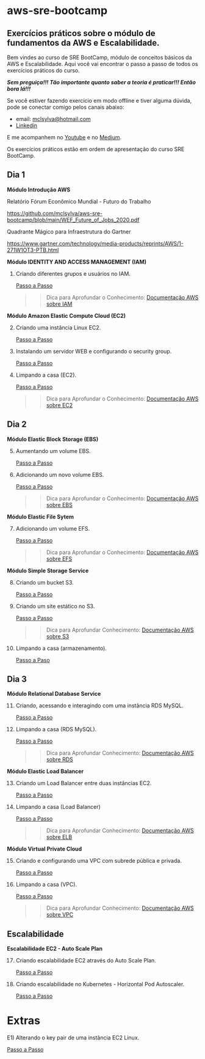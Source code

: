 # aws-sre-bootcamp
## Exercícios práticos sobre o módulo de fundamentos da AWS e Escalabilidade.

Bem vindes ao curso de SRE BootCamp, módulo de conceitos básicos da AWS e Escalabilidade. Aqui você vai encontrar o passo a passo de todos os exercícios práticos do curso.

***Sem preguiça!!! Tão importante quanto saber a teoria é praticar!!! Então bora lá!!!***

Se você estiver fazendo exercício em modo offline e tiver alguma dúvida, pode se conectar comigo pelos canais abaixo:
* email: mclsylva@hotmail.com
* [Linkedin](https://www.linkedin.com/in/marcelo-ortiz-da-silva-205a3914/)

E me acompanhem no [Youtube](https://www.youtube.com/channel/UC_F1n86M2VyxIuwChJp2XUA) e no [Medium](https://medium.com/@mclortizz).

Os exercícios práticos estão em ordem de apresentação do curso SRE BootCamp.

## Dia 1
<b> Módulo Introdução AWS</b>

Relatório Fórum Econômico Mundial - Futuro do Trabalho

   https://github.com/mclsylva/aws-sre-bootcamp/blob/main/WEF_Future_of_Jobs_2020.pdf

Quadrante Mágico para Infraestrutura do Gartner

   https://www.gartner.com/technology/media-products/reprints/AWS/1-271W1OT3-PTB.html

<b>Módulo IDENTITY AND ACCESS MANAGEMENT (IAM)</b>

1) Criando diferentes grupos e usuários no IAM.

   [Passo a Passo](https://github.com/mclsylva/aws-sre-bootcamp/blob/main/1%20-%20Criando%20Grupos%20e%20Usua%CC%81rios%20no%20IAM.pdf)
   
   >> Dica para Aprofundar o Conhecimento: [Documentação AWS sobre IAM](https://aws.amazon.com/pt/iam/?nc=sn&loc=0)

<b> Módulo Amazon Elastic Compute Cloud (EC2)</b>

2) Criando uma instância Linux EC2.

   [Passo a Passo](https://github.com/mclsylva/aws-sre-bootcamp/blob/main/2%20-%20Criando%20uma%20insta%CC%82ncia%20Linux%20EC2.pdf)

3) Instalando um servidor WEB e configurando o security group.

   [Passo a Passo](https://github.com/mclsylva/aws-sre-bootcamp/blob/main/3%20-%20Instalando%20Servidor%20Web%20e%20Configurando%20Security%20Group.pdf)
  
4) Limpando a casa (EC2).

   [Passo a Passo](https://github.com/mclsylva/aws-sre-bootcamp/blob/main/4%20-%20Limpando%20a%20casa.pdf)
   
   >> Dica para Aprofundar o Conhecimento: [Documentação AWS sobre EC2](https://aws.amazon.com/pt/ec2/)

## Dia 2
<b> Módulo Elastic Block Storage (EBS)</b>

5) Aumentando um volume EBS.
   
   [Passo a Passo](https://github.com/mclsylva/aws-sre-bootcamp/blob/main/5%20-%20Aumentando%20EBS.pdf)
   
6) Adicionando um novo volume EBS.
   
   [Passo a Passo](https://github.com/mclsylva/aws-sre-bootcamp/blob/main/6%20-%20Adicionando%20Volume%20EBS.pdf)
   
   >> Dica para Aprofundar o Conhecimento: [Documentação AWS sobre EBS](https://docs.aws.amazon.com/AWSEC2/latest/UserGuide/AmazonEBS.html?nc2=type_a)

<b> Módulo Elastic File Sytem</b>

7) Adicionando um volume EFS.
   
   [Passo a Passo](https://github.com/mclsylva/aws-sre-bootcamp/blob/main/7%20-%20Adicionando%20Volume%20EFS.pdf)
   
   >> Dica para Aprofundar o Conhecimento: [Documentação AWS sobre EFS](https://docs.aws.amazon.com/efs/latest/ug/whatisefs.html)

<b> Módulo Simple Storage Service</b>

8) Criando um bucket S3.
   
   [Passo a Passo](https://github.com/mclsylva/aws-sre-bootcamp/blob/main/8%20-%20Criando%20um%20bucket%20no%20S3.pdf)
   
9) Criando um site estático no S3.
   
   [Passo a Passo](https://github.com/mclsylva/aws-sre-bootcamp/blob/main/9%20-%20Criando%20um%20site%20esta%CC%81tico%20no%20S3.pdf)
   
   >> Dica para Aprofundar Conhecimento: [Documentação AWS sobre S3](https://docs.aws.amazon.com/AmazonS3/latest/userguide/Welcome.html)

10) Limpando a casa (armazenamento).

      [Passo a Paso](https://github.com/mclsylva/aws-sre-bootcamp/blob/main/10%20-%20Limpando%20a%20casa%20(armazenamento).pdf)   
   
## Dia 3
<b> Módulo Relational Database Service</b>

11) Criando, acessando e interagindo com uma instância RDS MySQL.

      [Passo a Passo](https://github.com/mclsylva/aws-sre-bootcamp/blob/main/11%20-%20Criando%2C%20acessando%20e%20interagindo%20com%20uma%20insta%CC%82ncia%20RDS%20My%20SQL.pdf)
   
12) Limpando a casa (RDS MySQL).

      [Passo a Passo](https://github.com/mclsylva/aws-sre-bootcamp/blob/main/12%20-%20Deletando%20uma%20insta%CC%82ncia%20RDS%20My%20SQL.pdf)
   
      >> Dica para Aprofundar Conhecimento: [Documentação AWS sobre RDS](https://docs.aws.amazon.com/rds/index.html)
   
<b> Módulo Elastic Load Balancer</b>

13) Criando um Load Balancer entre duas instâncias EC2.

      [Passo a Passo](https://github.com/mclsylva/aws-sre-bootcamp/blob/main/13%20-%20Criando%20um%20Load%20Balancer%20entre%20duas%20insta%CC%82ncias%20EC2.pdf)

14) Limpando a casa (Load Balancer)

      [Passo a Passo](https://github.com/mclsylva/aws-sre-bootcamp/blob/main/14%20-%20Limpando%20a%20casa%20(Load%20Balancer).pdf)
   
      >> Dica para Aprofundar Conhecimento: [Documentação AWS sobre ELB](https://docs.aws.amazon.com/elasticloadbalancing/)

<b> Módulo Virtual Private Cloud</b>

15) Criando e configurando uma VPC com subrede pública e privada.

      [Passo a Passo](https://github.com/mclsylva/aws-sre-bootcamp/blob/main/15%20-%20Criando%20uma%20VPC%20com%20subrede%20pu%CC%81blica%20e%20privada.pdf)

16) Limpando a casa (VPC).

      [Passo a Passo](https://github.com/mclsylva/aws-sre-bootcamp/blob/main/16%20-%20Limpando%20a%20casa%20(VPC).pdf)

      >> Dica para Aprofundar Conhecimento: [Documentação AWS sobre VPC](https://docs.aws.amazon.com/vpc/index.html)

## Escalabilidade
<b> Escalabilidade EC2 - Auto Scale Plan</b>

17) Criando escalabilidade EC2 através do Auto Scale Plan.

      [Passo a Passo](https://github.com/mclsylva/aws-sre-bootcamp/blob/main/17%20-%20Testando%20Escalabilidade.pdf)

18) Criando escalabilidade no Kubernetes - Horizontal Pod Autoscaler.

      [Passo a Passo](https://github.com/mclsylva/aws-sre-bootcamp#:~:text=18%20%2D%20Testando%20Escalabilidade%20no%20Kubernetes%20%2D%20HPA.pdf)

# Extras
E1) Alterando o key pair de uma instância EC2 Linux.

   [Passo a Passo](https://github.com/mclsylva/aws-sre-bootcamp/blob/main/E1%20-%20Alterando%20a%20Key%20Pair.pdf)
